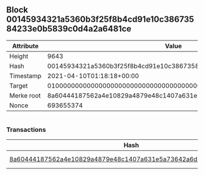## Block 00145934321a5360b3f25f8b4cd91e10c38673584233e0b5839c0d4a2a6481ce

Attribute | Value
--- | ---
Height | 9643
Hash | 00145934321a5360b3f25f8b4cd91e10c38673584233e0b5839c0d4a2a6481ce
Timestamp | 2021-04-10T01:18:18+00:00
Target | 0100000000000000000000000000000000000000000000000000000000000000
Merke root | 8a60444187562a4e10829a4879e48c1407a631e5a73642a6d5114398aa21fd06
Nonce | 693655374

```

```

### Transactions

Hash | Amount
--- | ---
[8a60444187562a4e10829a4879e48c1407a631e5a73642a6d5114398aa21fd06](8a60444187562a4e10829a4879e48c1407a631e5a73642a6d5114398aa21fd06.md) | 10.00000000 SKEPTI 
